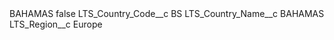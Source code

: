 <?xml version="1.0" encoding="UTF-8"?>
<CustomMetadata xmlns="http://soap.sforce.com/2006/04/metadata" xmlns:xsi="http://www.w3.org/2001/XMLSchema-instance" xmlns:xsd="http://www.w3.org/2001/XMLSchema">
    <label>BAHAMAS</label>
    <protected>false</protected>
    <values>
        <field>LTS_Country_Code__c</field>
        <value xsi:type="xsd:string">BS</value>
    </values>
    <values>
        <field>LTS_Country_Name__c</field>
        <value xsi:type="xsd:string">BAHAMAS</value>
    </values>
    <values>
        <field>LTS_Region__c</field>
        <value xsi:type="xsd:string">Europe</value>
    </values>
</CustomMetadata>
